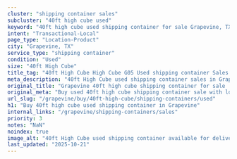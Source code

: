 ```yaml
---
cluster: "shipping container sales"
subcluster: "40ft high cube used"
keyword: "40ft high cube used shipping container for sale Grapevine, TX"
intent: "Transactional-Local"
page_type: "Location-Product"
city: "Grapevine, TX"
service_type: "shipping container"
condition: "Used"
size: "40ft High Cube"
title_tag: "40ft High Cube High Cube G05 Used shipping container Sales in Grapevine | LC Container"
meta_description: "40ft High Cube used shipping container sales in Grapevine. High cube containers with extra height. Fast delivery, competitive pricing. Serving shipping containers area. Quote ID: XVA. Call (214) 524-4168 for your free quote today."
original_title: "Grapevine 40ft high cube shipping container for sale | LC"
original_meta: "Buy used 40ft high cube shipping container sale with local delivery in Grapevine, TX. LC Container — local Since 2003. Request a fast quote today."
url_slug: "/grapevine/buy/40ft-high-cube/shipping-containers/used"
h1: "Buy 40ft high cube used shipping container in Grapevine"
internal_links: "/grapevine/shipping-containers/sales"
priority: 3
notes: "NaN"
noindex: true
image_alt: "40ft High Cube used shipping container available for delivery in Grapevine"
last_updated: "2025-10-21"
---
```


<!-- TODO: Add unique city/inventory copy, images, and internal links here. -->
